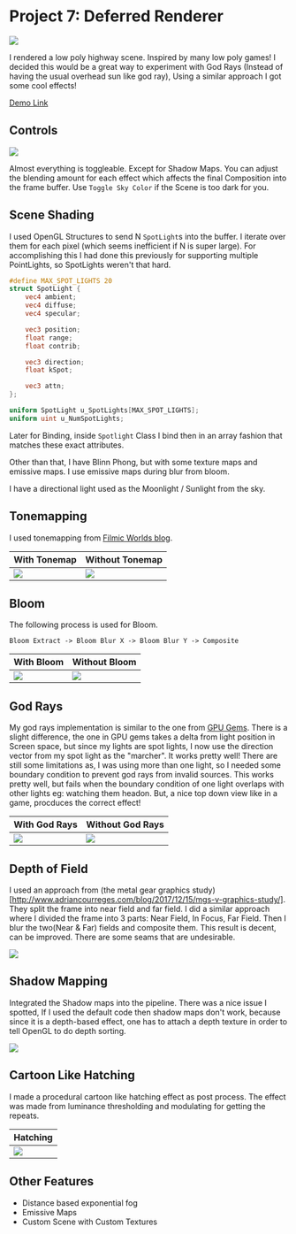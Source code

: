 # Project 7: Deferred Renderer

![](images/screenshot1.png)

I rendered a low poly highway scene. Inspired by many low poly games! I decided this would be a great way to experiment with God Rays (Instead of having the usual overhead sun like god ray), Using a similar approach I got some cool effects!

[Demo Link](https://vasumahesh1.github.io/DeferredRenderer_WebGL/)



## Controls

![](images/controls.PNG)

Almost everything is toggleable. Except for Shadow Maps. You can adjust the blending amount for each effect which affects the final Composition into the frame buffer. Use `Toggle Sky Color` if the Scene is too dark for you.



## Scene Shading

I used OpenGL Structures to send N `SpotLight`s into the buffer. I iterate over them for each pixel (which seems inefficient if N is super large). For accomplishing this I had done this previously for supporting multiple PointLights, so SpotLights weren't that hard.

```glsl
#define MAX_SPOT_LIGHTS 20
struct SpotLight {
    vec4 ambient;
    vec4 diffuse;
    vec4 specular;

    vec3 position;
    float range;
    float contrib;

    vec3 direction;
    float kSpot;

    vec3 attn;
};

uniform SpotLight u_SpotLights[MAX_SPOT_LIGHTS];
uniform uint u_NumSpotLights;
```

Later for Binding, inside `Spotlight` Class I bind then in an array fashion that matches these exact attributes.

Other than that, I have Blinn Phong, but with some texture maps and emissive maps. I use emissive maps during blur from bloom.

I have a directional light used as the Moonlight / Sunlight from the sky.



## Tonemapping

I used tonemapping from [Filmic Worlds blog](http://filmicworlds.com/blog/filmic-tonemapping-operators/).

| With Tonemap | Without Tonemap |
| ---- | ---- |
| ![](images/tonemap.png) | ![](images/no_tonemap.png) |



## Bloom

The following process is used for Bloom.

```
Bloom Extract -> Bloom Blur X -> Bloom Blur Y -> Composite
```


| With Bloom | Without Bloom |
| ---- | ---- |
| ![](images/bloom.png) | ![](images/no_bloom.png) |



## God Rays

My god rays implementation is similar to the one from [GPU Gems](https://developer.nvidia.com/gpugems/GPUGems3/gpugems3_ch13.html). There is a slight difference, the one in GPU gems takes a delta from light position in Screen space, but since my lights are spot lights, I now use the direction vector from my spot light as the "marcher". It works pretty well! There are still some limitations as, I was using more than one light, so I needed some boundary condition to prevent god rays from invalid sources. This works pretty well, but fails when the boundary condition of one light overlaps with other lights eg: watching them headon. But, a nice top down view like in a game, procduces the correct effect!

| With God Rays | Without God Rays |
| ---- | ---- |
| ![](images/gr.png) | ![](images/no_gr.png) |



## Depth of Field

I used an approach from (the metal gear graphics study)[http://www.adriancourreges.com/blog/2017/12/15/mgs-v-graphics-study/]. They split the frame into near field and far field. I did a similar approach where I divided the frame into 3 parts: Near Field, In Focus, Far Field. Then I blur the two(Near & Far) fields and composite them. This result is decent, can be improved. There are some seams that are undesirable.

![](images/dof.png)



## Shadow Mapping

Integrated the Shadow maps into the pipeline. There was a nice issue I spotted, If I used the default code then shadow maps don't work, because since it is a depth-based effect, one has to attach a depth texture in order to tell OpenGL to do depth sorting.

![](images/sm.png)



## Cartoon Like Hatching

I made a procedural cartoon like hatching effect as post process. The effect was made from luminance thresholding and modulating for getting the repeats.

| Hatching |
| ---- |
| ![](images/hatching.png) |



## Other Features

- Distance based exponential fog
- Emissive Maps
- Custom Scene with Custom Textures

